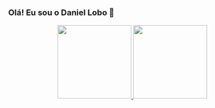 ### Olá! Eu sou o Daniel Lobo 👋

<div align="center">
  <a href="https://github.com/Danllobo">
  <img height="150em" src="https://github-readme-stats.vercel.app/api?username=Danllobo&show_icons=true&theme=dark&include_all_commits=true&count_private=true"/>
  <img height="150em" src="https://github-readme-stats.vercel.app/api/top-langs/?username=Danllobo&layout=compact&langs_count=7&theme=dark"/>
</div>

